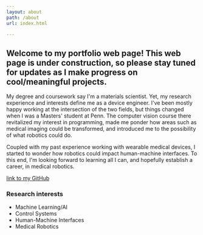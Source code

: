 ```yaml
---
layout: about
path: /about
url: index.html

---
```


## Welcome to my portfolio web page! This web page is under construction, so please stay tuned for updates as I make progress on cool/meaningful projects.

My degree and coursework say I'm a materials scientist. Yet, my research experience and interests define me as a device engineer. I've been mostly happy working at the intersection of the two fields, but things changed when I was a Masters' student at Penn. The computer vision course there revitalized my interest in programming, made me ponder how areas such as medical imaging could be transformed, and introduced me to the possibility of what robotics could do.

Coupled with my past experience working with wearable medical devices, I started to wonder how robotics could impact human-machine interfaces. To this end, I'm looking forward to learning all I can, and hopefully establish a career, in medical robotics.

[link to my GitHub](https://github.com/ShiL1617)

### Research interests
* Machine Learning/AI
* Control Systems
* Human-Machine Interfaces
* Medical Robotics
